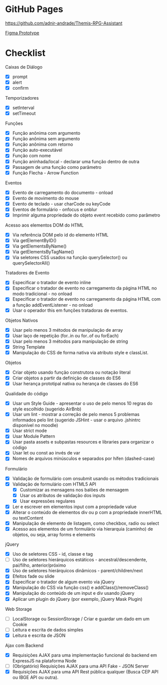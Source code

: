 # GitHub Pages

<https://github.com/adnir-andrade/Themis-RPG-Assistant>

[Figma Prototype](https://www.figma.com/proto/SrQJozaia8PIFqpcG9C8YB/Themis?node-id=29-132&scaling=scale-down&page-id=0%3A1)

# Checklist

Caixas de Diálogo

- [x] prompt
- [x] alert
- [x] confirm

Temporizadores

- [x] setInterval
- [x] setTimeout

Funções

- [x] Função anônima com argumento
- [x] Função anônima sem argumento
- [x] Função anônima com retorno
- [x] Função auto-executável
- [x] Função com nome
- [x] Função aninhada/local - declarar uma função dentro de outra
- [x] Passagem de uma função como parâmetro
- [x] Função Flecha - Arrow Function

Eventos

- [x] Evento de carregamento do documento - onload
- [x] Evento de movimento do mouse
- [x] Evento de teclado - usar charCode ou keyCode
- [x] Eventos de formulário - onfocus e onblur
- [x] Imprimir alguma propriedade do objeto event recebido como parâmetro

Acesso aos elementos DOM do HTML

- [x] Via referência DOM pelo id do elemento HTML
- [x] Via getElementByID()
- [x] Via getElementsByName()
- [x] Via getElementsByTagName()
- [x] Via seletores CSS usados na função querySelector() ou querySelectorAll()

Tratadores de Evento

- [x] Especificar o tratador de evento inline
- [x] Especificar o tratador de evento no carregamento da página HTML no modo tradicional - no onload
- [x] Especificar o tratador de evento no carregamento da página HTML com a função addEventListener - no onload
- [x] Usar o operador this em funções tratadoras de eventos.

Objetos Nativos

- [x] Usar pelo menos 3 métodos de manipulação de array
- [x] Usar laço de repetição (for..in ou for..of ou forEach)
- [x] Usar pelo menos 3 métodos para manipulação de string
- [x] String Template
- [x] Manipulação do CSS de forma nativa via atributo style e classList.

Objetos

- [x] Criar objeto usando função construtora ou notação literal
- [x] Criar objetos a partir da definição de classes do ES6
- [x] Usar herança prototipal nativa ou herança de classes do ES6

Qualidade do código

- [x] Usar um Style Guide - apresentar o uso de pelo menos 10 regras do style escolhido (sugerido AirBnb)
- [x] Usar um lint - mostrar a correção de pelo menos 5 problemas informados pelo lint (sugerido JSHint - usar o arquivo .jshintrc disponível no moodle)
- [x] Usar strict mode
- [x] Usar Module Pattern
- [x] Usar pasta assets e subpastas resources e libraries para organizar o código
- [x] Usar let ou const ao invés de var
- [x] Nomes de arquivos minúsculos e separados por hífen (dashed-case)

Formulário

- [x] Validação de formulário com onsubmit usando os métodos tradicionais
- [x] Validação de formulário com HTML5 API
  - [x] Customizar as mensagens nos balões de mensagem
  - [x] Usar os atributos de validação dos inputs
  - [x] Usar expressões regulares
- [x] Ler e escrever em elementos input com a propriedade value
- [x] Alterar o conteúdo de elementos div ou p com a propriedade innerHTML ou textContent
- [x] Manipulação de elemento de listagem, como checkbox, radio ou select
- [x] Acesso aos elementos de um formulário via hierarquia (caminho) de objetos, ou seja, array forms e elements

jQuery

- [x] Uso de seletores CSS - id, classe e tag
- [ ] Uso de seletores hierárquicos estáticos - ancestral/descendente, pai/filho, anterior/próximo
- [x] Uso de seletores hierárquicos dinâmicos - parent/children/next
- [x] Efeitos fade ou slide
- [x] Especificar o tratador de algum evento via jQuery
- [x] Manipulação do CSS via função css() e addClass()/removeClass()
- [x] Manipulação do conteúdo de um input e div usando jQuery
- [x] Aplicar um plugin do jQuery (por exemplo, jQuery Mask Plugin)

Web Storage

- [ ] LocalStorage ou SessionStorage / Criar e guardar um dado em um Cookie
- [ ] Leitura e escrita de dados simples
- [x] Leitura e escrita de JSON

Ajax com Backend

- [x] Requisições AJAX para uma implementação funcional do backend em ExpressJS na plataforma Node
- [ ] (Obrigatório) Requisições AJAX para uma API Fake - JSON Server
- [x] Requisições AJAX para uma API Rest pública qualquer (Busca CEP API ou IBGE API ou outra).
